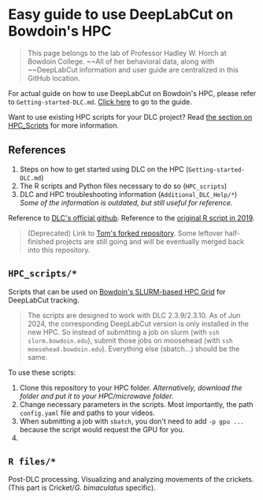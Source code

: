 # Easy guide to use DeepLabCut on Bowdoin's HPC

> This page belongs to the lab of Professor Hadley W. Horch at Bowdoin College. ~~All of her behavioral data, along with ~~DeepLabCut information and user guide are centralized in this GitHub location.

For actual guide on how to use DeepLabCut on Bowdoin's HPC, please refer to `Getting-started-DLC.md`.
[Click here](guides/Getting-started-DLC.md) to go to the guide.

Want to use existing HPC scripts for your DLC project? Read [the section on HPC_Scripts](#hpc_scripts) for more information.

## References

1. Steps on how to get started using DLC on the HPC (`Getting-started-DLC.md`)
2. The R scripts and Python files necessary to do so (`HPC_scripts`)
3. DLC and HPC troubleshooting information (`Additional_DLC_Help/*`) *Some of the information is outdated, but still useful for reference.*

Reference to [DLC's official github](https://github.com/DeepLabCut/DeepLabCut/tree/master/deeplabcut).
Reference to the [original R script in 2019](https://github.com/mhukill/Crickets-Methods).

> (Deprecated) Link to [Tom's forked repository](https://github.com/tom21100227/DLC-guide-for-Bowdoin-College). Some leftover half-finished projects are still going and will be eventually merged back into this repository.

## `HPC_scripts/*`

Scripts that can be used on [Bowdoin's SLURM-based HPC Grid](https://www.bowdoin.edu/it/resources/high-performance-computing.html) for DeepLabCut tracking.

> The scripts are designed to work with DLC 2.3.9/2.3.10. As of Jun 2024, the corresponding DeepLabCut version is only installed in the new HPC. So instead of submitting a job on slurm (with `ssh slurm.bowdoin.edu`), submit those jobs on moosehead (with `ssh moosehead.bowdoin.edu`). Everything else (sbatch...) should be the same.

To use these scripts:

1. Clone this repository to your HPC folder. *Alternatively, download the folder and put it to your HPC/microwave folder.*
2. Change necessary parameters in the scripts. Most importantly, the path `config.yaml` file and paths to your videos.
3. When submitting a job with `sbatch`, you don't need to add `-p gpu ...` because the script would request the GPU for you.
4.

## `R files/*`

Post-DLC processing. Visualizing and analyzing movements of the crickets. (This part is Cricket/*G. bimaculatus* specific).
